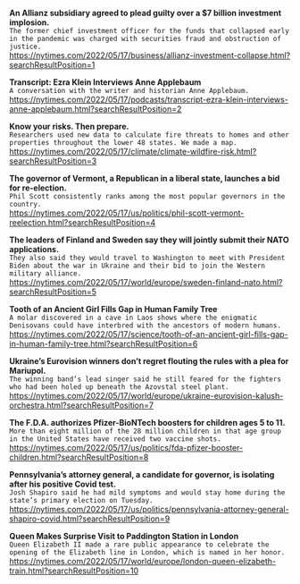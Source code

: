**An Allianz subsidiary agreed to plead guilty over a $7 billion investment implosion.**\
`The former chief investment officer for the funds that collapsed early in the pandemic was charged with securities fraud and obstruction of justice.`\
https://nytimes.com/2022/05/17/business/allianz-investment-collapse.html?searchResultPosition=1

**Transcript: Ezra Klein Interviews Anne Applebaum**\
`A conversation with the writer and historian Anne Applebaum.`\
https://nytimes.com/2022/05/17/podcasts/transcript-ezra-klein-interviews-anne-applebaum.html?searchResultPosition=2

**Know your risks. Then prepare.**\
`Researchers used new data to calculate fire threats to homes and other properties throughout the lower 48 states. We made a map.`\
https://nytimes.com/2022/05/17/climate/climate-wildfire-risk.html?searchResultPosition=3

**The governor of Vermont, a Republican in a liberal state, launches a bid for re-election.**\
`Phil Scott consistently ranks among the most popular governors in the country.`\
https://nytimes.com/2022/05/17/us/politics/phil-scott-vermont-reelection.html?searchResultPosition=4

**The leaders of Finland and Sweden say they will jointly submit their NATO applications.**\
`They also said they would travel to Washington to meet with President Biden about the war in Ukraine and their bid to join the Western military alliance.`\
https://nytimes.com/2022/05/17/world/europe/sweden-finland-nato.html?searchResultPosition=5

**Tooth of an Ancient Girl Fills Gap in Human Family Tree**\
`A molar discovered in a cave in Laos shows where the enigmatic Denisovans could have interbred with the ancestors of modern humans.`\
https://nytimes.com/2022/05/17/science/tooth-of-an-ancient-girl-fills-gap-in-human-family-tree.html?searchResultPosition=6

**Ukraine’s Eurovision winners don’t regret flouting the rules with a plea for Mariupol.**\
`The winning band’s lead singer said he still feared for the fighters who had been holed up beneath the Azovstal steel plant.`\
https://nytimes.com/2022/05/17/world/europe/ukraine-eurovision-kalush-orchestra.html?searchResultPosition=7

**The F.D.A. authorizes Pfizer-BioNTech boosters for children ages 5 to 11.**\
`More than eight million of the 28 million children in that age group in the United States have received two vaccine shots.`\
https://nytimes.com/2022/05/17/us/politics/fda-pfizer-booster-children.html?searchResultPosition=8

**Pennsylvania’s attorney general, a candidate for governor, is isolating after his positive Covid test.**\
`Josh Shapiro said he had mild symptoms and would stay home during the state’s primary election on Tuesday.`\
https://nytimes.com/2022/05/17/us/politics/pennsylvania-attorney-general-shapiro-covid.html?searchResultPosition=9

**Queen Makes Surprise Visit to Paddington Station in London**\
`Queen Elizabeth II made a rare public appearance to celebrate the opening of the Elizabeth line in London, which is named in her honor.`\
https://nytimes.com/2022/05/17/world/europe/london-queen-elizabeth-train.html?searchResultPosition=10

